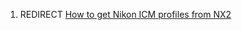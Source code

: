 1.  REDIRECT [How to get Nikon ICM profiles from
    NX2](How_to_get_Nikon_ICM_profiles_from_NX2 "wikilink")
